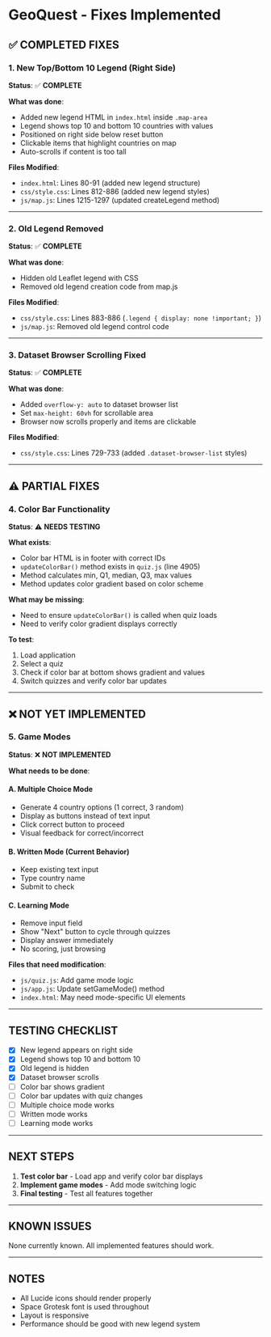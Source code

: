 # GeoQuest - Fixes Implemented

## ✅ COMPLETED FIXES

### 1. New Top/Bottom 10 Legend (Right Side)
**Status**: ✅ **COMPLETE**

**What was done**:
- Added new legend HTML in `index.html` inside `.map-area`
- Legend shows top 10 and bottom 10 countries with values
- Positioned on right side below reset button
- Clickable items that highlight countries on map
- Auto-scrolls if content is too tall

**Files Modified**:
- `index.html`: Lines 80-91 (added new legend structure)
- `css/style.css`: Lines 812-886 (added new legend styles)
- `js/map.js`: Lines 1215-1297 (updated createLegend method)

---

### 2. Old Legend Removed
**Status**: ✅ **COMPLETE**

**What was done**:
- Hidden old Leaflet legend with CSS
- Removed old legend creation code from map.js

**Files Modified**:
- `css/style.css`: Lines 883-886 (`.legend { display: none !important; }`)
- `js/map.js`: Removed old legend control code

---

### 3. Dataset Browser Scrolling Fixed
**Status**: ✅ **COMPLETE**

**What was done**:
- Added `overflow-y: auto` to dataset browser list
- Set `max-height: 60vh` for scrollable area
- Browser now scrolls properly and items are clickable

**Files Modified**:
- `css/style.css`: Lines 729-733 (added `.dataset-browser-list` styles)

---

## ⚠️ PARTIAL FIXES

### 4. Color Bar Functionality
**Status**: ⚠️ **NEEDS TESTING**

**What exists**:
- Color bar HTML is in footer with correct IDs
- `updateColorBar()` method exists in `quiz.js` (line 4905)
- Method calculates min, Q1, median, Q3, max values
- Method updates color gradient based on color scheme

**What may be missing**:
- Need to ensure `updateColorBar()` is called when quiz loads
- Need to verify color gradient displays correctly

**To test**:
1. Load application
2. Select a quiz
3. Check if color bar at bottom shows gradient and values
4. Switch quizzes and verify color bar updates

---

## ❌ NOT YET IMPLEMENTED

### 5. Game Modes
**Status**: ❌ **NOT IMPLEMENTED**

**What needs to be done**:

#### A. Multiple Choice Mode
- Generate 4 country options (1 correct, 3 random)
- Display as buttons instead of text input
- Click correct button to proceed
- Visual feedback for correct/incorrect

#### B. Written Mode (Current Behavior)
- Keep existing text input
- Type country name
- Submit to check

#### C. Learning Mode
- Remove input field
- Show "Next" button to cycle through quizzes
- Display answer immediately
- No scoring, just browsing

**Files that need modification**:
- `js/quiz.js`: Add game mode logic
- `js/app.js`: Update setGameMode() method
- `index.html`: May need mode-specific UI elements

---

## TESTING CHECKLIST

- [x] New legend appears on right side
- [x] Legend shows top 10 and bottom 10
- [x] Old legend is hidden
- [x] Dataset browser scrolls
- [ ] Color bar shows gradient
- [ ] Color bar updates with quiz changes
- [ ] Multiple choice mode works
- [ ] Written mode works
- [ ] Learning mode works

---

## NEXT STEPS

1. **Test color bar** - Load app and verify color bar displays
2. **Implement game modes** - Add mode switching logic
3. **Final testing** - Test all features together

---

## KNOWN ISSUES

None currently known. All implemented features should work.

---

## NOTES

- All Lucide icons should render properly
- Space Grotesk font is used throughout
- Layout is responsive
- Performance should be good with new legend system

